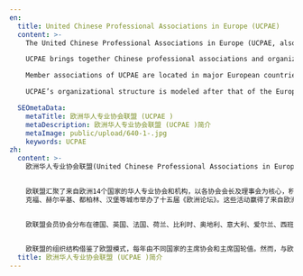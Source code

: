 ```yaml
---
en:
  title: United Chinese Professional Associations in Europe (UCPAE)
  content: >-
    The United Chinese Professional Associations in Europe (UCPAE, also referred to as the "European Alliance") is officially registered in the China-Belgium Technology Center in Belgium, with registration code 1024.909.225. The mission of UCPAE is to promote communication and cooperation among its member associations, enhance connections and interactions among scholars, and facilitate close collaboration with universities, research institutions, and industry associations in both Europe and China. Its aim is to foster cooperation and development between China and Europe in the fields of science and technology, education, culture, and industry.

    UCPAE brings together Chinese professional associations and organizations from 14 European countries. Centered around the presidents and executive boards of these associations, it actively carries out diverse exchanges and cooperative initiatives. To date, UCPAE has organized over a hundred delegations to China and co-hosted dozens of high-level international academic conferences in Europe and China. It has also coordinated and advanced numerous public welfare projects. Additionally, it has successfully held fifteen editions of the "European Forum" in cities such as Paris, Copenhagen, Brussels, Vienna, The Hague, Frankfurt, Helsinki, Dublin, and Hamburg. These events have attracted significant attention and active participation from stakeholders across Europe and around the world, including institutions such as the EU and the United Nations.

    Member associations of UCPAE are located in major European countries including Germany, the United Kingdom, France, the Netherlands, Belgium, Austria, Italy, Ireland, Spain, Switzerland, Sweden, Denmark, Finland, and Hungary. The alliance brings together tens of thousands of Chinese professionals from a wide range of industries across Europe.

    UCPAE’s organizational structure is modeled after that of the European Union. Each year, a different country's member association and country assume the rotating presidency. However, unlike the EU’s fixed rotation system, UCPAE’s presidency is determined through democratic elections held at its annual general meeting. The Executive Council for the 2024–2025 term includes: Rotating President Guo Ming, President Song Zhiwei, Secretary-General Liu Xiaoling, Chief Financial Officer Li Li, Executive Deputy Secretary-General Luo Wei, and Deputy Secretary-General Wang Hong.

  SEOmetaData:
    metaTitle: 欧洲华人专业协会联盟 (UCPAE )
    metaDescription: 欧洲华人专业协会联盟 (UCPAE )简介
    metaImage: public/upload/640-1-.jpg
    keywords: UCPAE
zh:
  content: >-
    欧洲华人专业协会联盟(United Chinese Professional Associations in Europe，简称UCPAE 或者 欧联盟) 正式注册在比利时中比科技园，代码为1024.909.225。欧联盟的使命是促进会员协会之间的交流与合作，增强学者间的联系与互动，同时推动与欧洲及中国高校、科研机构和行业协会的紧密合作。其宗旨在于促进中欧在科技、教育、文化及产业等领域的合作与发展。 
    

    欧联盟汇聚了来自欧洲14个国家的华人专业协会和机构，以各协会会长及理事会为核心，积极开展多元化的交流合作。欧联盟迄今已组织超过百次回国考察访问，在欧洲和中国共同举办了数十场高水平的国际学术研讨会，协调推动多项公益项目。同时，成功在巴黎、哥本哈根、布鲁塞尔、维也纳、海牙、法兰
    克福、赫尔辛基、都柏林、汉堡等城市举办了十五届《欧洲论坛》。这些活动赢得了来自欧洲、全球各国及欧盟、联合国等相关机构的高度关注与积极参与。 
    

    欧联盟会员协会分布在德国、英国、法国、荷兰、比利时、奥地利、意大利、爱尔兰、西班牙、瑞士、瑞典、丹麦、芬兰、匈牙利等欧洲主要国家，汇聚了遍布欧洲各行业的数万名华人华侨专业人士。 
    

    欧联盟的组织结构借鉴了欧盟模式，每年由不同国家的主席协会和主席国轮值。然而，与欧盟不同的是，主席协会和主席国并非按固定顺序轮换，而是在联盟的年度会议上通过民主选举产生。2024-2025年度的常务理事会成员包括: 轮值主席郭明，主席宋志伟，秘书长刘晓玲，财务长李立，常务副秘书长罗玮 ，副秘书长王洪。
  title: 欧洲华人专业协会联盟 (UCPAE )简介
---
```

